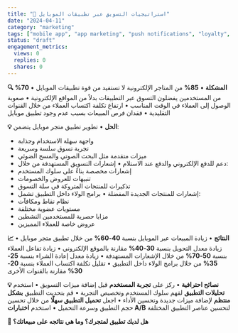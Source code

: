 ```yaml
---
title: "📱 استراتيجيات التسويق عبر تطبيقات الموبايل"
date: "2024-04-11"
category: "marketing"
tags: ["mobile app", "app marketing", "push notifications", "loyalty", "mobile commerce"]
status: "draft"
engagement_metrics:
  views: 0
  replies: 0
  shares: 0
---
```


**🔍 المشكلة**
• **85%** من المتاجر الإلكترونية لا تستفيد من قوة تطبيقات الموبايل
• **70%** من المستخدمين يفضلون التسوق عبر التطبيقات بدلاً من المواقع الإلكترونية
• صعوبة الوصول إلى العملاء في الوقت المناسب
• ارتفاع تكلفة اكتساب العملاء من خلال القنوات التقليدية
• فقدان فرص المبيعات بسبب عدم وجود تطبيق موبايل

**💡 الحل**
• تطوير تطبيق متجر موبايل يتضمن:
  - واجهة سهلة الاستخدام وجذابة
  - تجربة تسوق سلسة وسريعة
  - ميزات متقدمة مثل البحث الصوتي والمسح الضوئي
  - دعم للدفع الإلكتروني والدفع عند الاستلام
• إشعارات التسويق المستهدفة من خلال:
  - إشعارات مخصصة بناءً على سلوك المستخدم
  - تنبيهات للعروض والخصومات
  - تذكيرات للمنتجات المتروكة في سلة التسوق
  - إشعارات للمنتجات الجديدة المفضلة
• برامج الولاء داخل التطبيق تشمل:
  - نظام نقاط ومكافآت
  - مستويات عضوية مختلفة
  - مزايا حصرية للمستخدمين النشطين
  - عروض خاصة للعملاء المميزين

**📈 النتائج**
• زيادة المبيعات عبر الموبايل بنسبة **40-60%** من خلال تطبيق متجر موبايل
• زيادة معدل التحويل بنسبة **30-40%** مقارنة بالموقع الإلكتروني
• زيادة تفاعل العملاء بنسبة **50-70%** من خلال الإشعارات المستهدفة
• زيادة معدل إعادة الشراء بنسبة **25-35%** من خلال برامج الولاء داخل التطبيق
• تقليل تكلفة اكتساب العملاء بنسبة **20-30%** مقارنة بالقنوات الأخرى

**💡 نصائح احترافية**
• ركز على **تجربة المستخدم** قبل إضافة ميزات التسويق
• استخدم **تحليلات التطبيق** لفهم سلوك المستخدم وتخصيص التجربة
• قم بتحديث التطبيق **بشكل منتظم** لإضافة ميزات جديدة وتحسين الأداء
• اجعل **تحميل التطبيق سهلًا** من خلال تحسين حجم التطبيق وسرعة التحميل
• استخدم **اختبارات A/B** لتحسين عناصر التطبيق المختلفة

**💭 هل لديك تطبيق لمتجرك؟ وما هي نتائجه على مبيعاتك؟**

